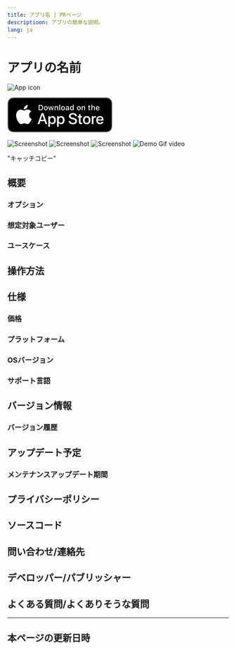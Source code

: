 ```yaml
---
title: アプリ名 | PRページ
descriptioon: アプリの簡単な説明。
lang: ja
---
```



# アプリの名前

![App icon]()

[![AppStore link](App_Store_Badge.svg)](https://apps.apple.com/app/id1465336070)

![Screenshot]()
![Screenshot]()
![Screenshot]()
![Demo Gif video]()


"キャッチコピー"


## 概要

### オプション

### 想定対象ユーザー

### ユースケース


## 操作方法


## 仕様
### 価格

### プラットフォーム

### OSバージョン

### サポート言語


## バージョン情報

### バージョン履歴


## アップデート予定

### メンテナンスアップデート期間


## プライバシーポリシー


## ソースコード


## 問い合わせ/連絡先


## デベロッパー/パブリッシャー


## よくある質問/よくありそうな質問


---

## 本ページの更新日時

